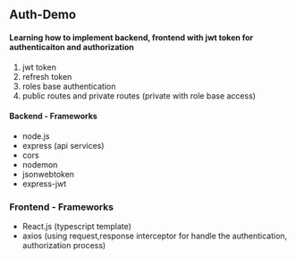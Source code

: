 ## Auth-Demo

#### Learning how to implement backend, frontend with jwt token for authenticaiton and authorization

1. jwt token 
2. refresh token
3. roles base authentication
4. public routes and private routes (private with role base access)

#### Backend - Frameworks
- node.js
- express (api services)
- cors
- nodemon
- jsonwebtoken
- express-jwt

### Frontend - Frameworks
- React.js (typescript template)
- axios (using request,response interceptor for handle the authentication, authorization process)


